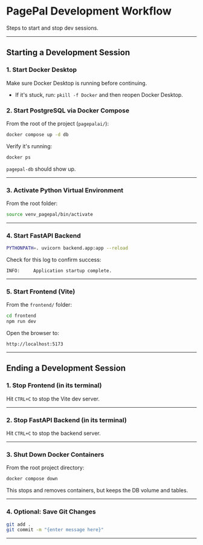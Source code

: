 # PagePal Development Workflow

Steps to start and stop dev sessions.

---

## Starting a Development Session

### 1. Start Docker Desktop
Make sure Docker Desktop is running before continuing.
- If it's stuck, run: `pkill -f Docker` and then reopen Docker Desktop.

### 2. Start PostgreSQL via Docker Compose

From the root of the project (`pagepalai/`):

```bash
docker compose up -d db
```

Verify it's running:

```bash
docker ps
```

`pagepal-db` should show up.

---

### 3. Activate Python Virtual Environment

From the root folder:

```bash
source venv_pagepal/bin/activate
```

---

### 4. Start FastAPI Backend

```bash
PYTHONPATH=. uvicorn backend.app:app --reload
```

Check for this log to confirm success:

```
INFO:     Application startup complete.
```

---

### 5. Start Frontend (Vite)

From the `frontend/` folder:

```bash
cd frontend
npm run dev
```

Open the browser to:

```
http://localhost:5173
```

---

## Ending a Development Session

### 1. Stop Frontend (in its terminal)

Hit `CTRL+C` to stop the Vite dev server.

---

### 2. Stop FastAPI Backend (in its terminal)

Hit `CTRL+C` to stop the backend server.

---

### 3. Shut Down Docker Containers

From the root project directory:

```bash
docker compose down
```

This stops and removes containers, but keeps the DB volume and tables.

---

### 4. Optional: Save Git Changes

```bash
git add .
git commit -m "{enter message here}"
```

---